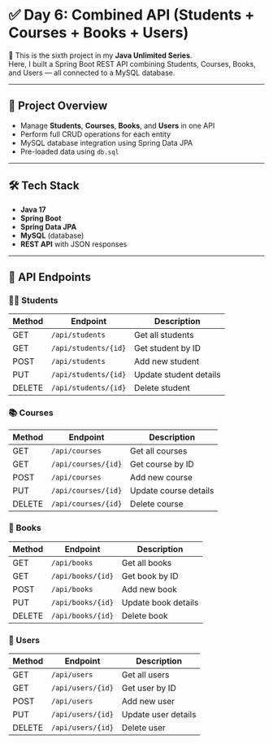 # ✅ Day 6: Combined API (Students + Courses + Books + Users)

🚀 This is the sixth project in my **Java Unlimited Series**.  
Here, I built a Spring Boot REST API combining Students, Courses, Books, and Users — all connected to a MySQL database.

---

## 📌 Project Overview
- Manage **Students**, **Courses**, **Books**, and **Users** in one API
- Perform full CRUD operations for each entity
- MySQL database integration using Spring Data JPA
- Pre-loaded data using `db.sql`

---

## 🛠 Tech Stack
- **Java 17**
- **Spring Boot**
- **Spring Data JPA**
- **MySQL** (database)
- **REST API** with JSON responses

---

## 🔗 API Endpoints

### 🧑‍🎓 Students
| Method | Endpoint | Description |
|--------|----------|-------------|
| GET | `/api/students` | Get all students |
| GET | `/api/students/{id}` | Get student by ID |
| POST | `/api/students` | Add new student |
| PUT | `/api/students/{id}` | Update student details |
| DELETE | `/api/students/{id}` | Delete student |

### 📚 Courses
| Method | Endpoint | Description |
|--------|----------|-------------|
| GET | `/api/courses` | Get all courses |
| GET | `/api/courses/{id}` | Get course by ID |
| POST | `/api/courses` | Add new course |
| PUT | `/api/courses/{id}` | Update course details |
| DELETE | `/api/courses/{id}` | Delete course |

### 📖 Books
| Method | Endpoint | Description |
|--------|----------|-------------|
| GET | `/api/books` | Get all books |
| GET | `/api/books/{id}` | Get book by ID |
| POST | `/api/books` | Add new book |
| PUT | `/api/books/{id}` | Update book details |
| DELETE | `/api/books/{id}` | Delete book |

### 👤 Users
| Method | Endpoint | Description |
|--------|----------|-------------|
| GET | `/api/users` | Get all users |
| GET | `/api/users/{id}` | Get user by ID |
| POST | `/api/users` | Add new user |
| PUT | `/api/users/{id}` | Update user details |
| DELETE | `/api/users/{id}` | Delete user |